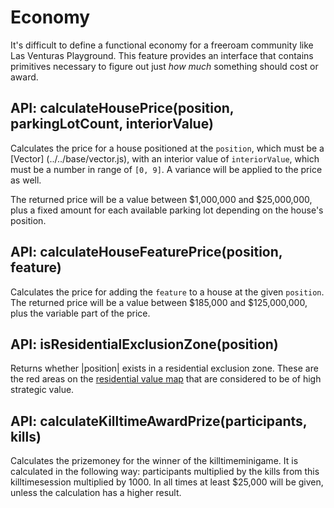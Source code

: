 # Economy
It's difficult to define a functional economy for a freeroam community like Las Venturas Playground.
This feature provides an interface that contains primitives necessary to figure out just _how much_
something should cost or award.

## API: calculateHousePrice(position, parkingLotCount, interiorValue)
Calculates the price for a house positioned at the `position`, which must be a [Vector]
(../../base/vector.js), with an interior value of `interiorValue`, which must be a number in range
of `[0, 9]`. A variance will be applied to the price as well.

The returned price will be a value between $1,000,000 and $25,000,000, plus a fixed amount for each
available parking lot depending on the house's position.


## API: calculateHouseFeaturePrice(position, feature)
Calculates the price for adding the `feature` to a house at the given `position`. The returned price
will be a value between $185,000 and $125,000,000, plus the variable part of the price.


## API: isResidentialExclusionZone(position)
Returns whether |position| exists in a residential exclusion zone. These are the red areas on the
[residential value map](https://sa-mp.nl/tools/visualize-map/) that are considered to be of high
strategic value.


## API: calculateKilltimeAwardPrize(participants, kills)
Calculates the prizemoney for the winner of the killtimeminigame. It is calculated in the following
way: participants multiplied by the kills from this killtimesession multiplied by 1000. In all
times at least $25,000 will be given, unless the calculation has a higher result.
